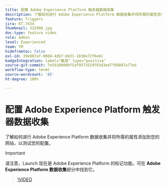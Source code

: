 ```yaml
---
title: 配置 Adobe Experience Platform 触发器数据收集
description: 了解如何进行 Adobe Experience Platform 数据收集并将所需的属性添加到您的网站，以测试您的配置。
feature: Triggers
jira: KT-7434
thumbnail: 332908.jpg
doc-type: feature video
role: Admin
level: Experienced
team: TM
hidefromtoc: false
exl-id: 39e087af-0868-4db7-b031-1830e72f6e61
badgeIntegration: label="集成" type="positive"
source-git-commit: 7e5910000bf5af9573529f03d3e47f66807a77ed
workflow-type: tm+mt
source-wordcount: '85'
ht-degree: 100%

---
```


# 配置 Adobe Experience Platform 触发器数据收集

了解如何进行 Adobe Experience Platform 数据收集并将所需的属性添加到您的网站，以测试您的配置。

>[!IMPORTANT]
>
> 请注意，Launch 现在是 Adobe Experience Platform 的标记功能。可在 **Adobe Experience Platform 数据收集**&#x200B;部分中找到它。

>[!VIDEO](https://video.tv.adobe.com/v/332908?quality=12&learn=on)
